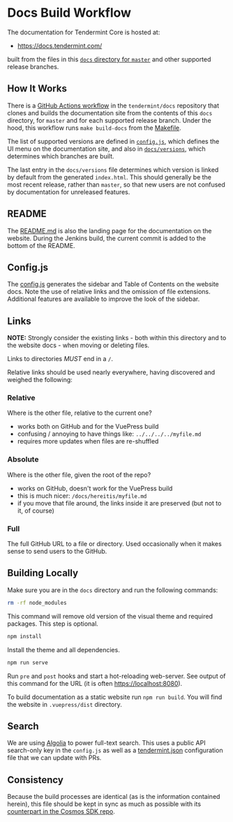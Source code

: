 # Docs Build Workflow

The documentation for Tendermint Core is hosted at:

- <https://docs.tendermint.com/>

built from the files in this [`docs` directory for `master`](https://github.com/HighStakesSwitzerland/tendermint/tree/master/docs)
and other supported release branches.

## How It Works

There is a [GitHub Actions workflow](https://github.com/tendermint/docs/actions/workflows/deployment.yml)
in the `tendermint/docs` repository that clones and builds the documentation
site from the contents of this `docs` directory, for `master` and for each
supported release branch. Under the hood, this workflow runs `make build-docs`
from the [Makefile](../Makefile#L214).

The list of supported versions are defined in [`config.js`](./.vuepress/config.js),
which defines the UI menu on the documentation site, and also in
[`docs/versions`](./versions), which determines which branches are built.

The last entry in the `docs/versions` file determines which version is linked
by default from the generated `index.html`. This should generally be the most
recent release, rather than `master`, so that new users are not confused by
documentation for unreleased features.

## README

The [README.md](./README.md) is also the landing page for the documentation
on the website. During the Jenkins build, the current commit is added to the bottom
of the README.

## Config.js

The [config.js](./.vuepress/config.js) generates the sidebar and Table of Contents
on the website docs. Note the use of relative links and the omission of
file extensions. Additional features are available to improve the look
of the sidebar.

## Links

**NOTE:** Strongly consider the existing links - both within this directory
and to the website docs - when moving or deleting files.

Links to directories _MUST_ end in a `/`.

Relative links should be used nearly everywhere, having discovered and weighed the following:

### Relative

Where is the other file, relative to the current one?

- works both on GitHub and for the VuePress build
- confusing / annoying to have things like: `../../../../myfile.md`
- requires more updates when files are re-shuffled

### Absolute

Where is the other file, given the root of the repo?

- works on GitHub, doesn't work for the VuePress build
- this is much nicer: `/docs/hereitis/myfile.md`
- if you move that file around, the links inside it are preserved (but not to it, of course)

### Full

The full GitHub URL to a file or directory. Used occasionally when it makes sense
to send users to the GitHub.

## Building Locally

Make sure you are in the `docs` directory and run the following commands:

```bash
rm -rf node_modules
```

This command will remove old version of the visual theme and required packages. This step is optional.

```bash
npm install
```

Install the theme and all dependencies.

```bash
npm run serve
```

<!-- markdown-link-check-disable -->

Run `pre` and `post` hooks and start a hot-reloading web-server. See output of this command for the URL (it is often <https://localhost:8080>).

<!-- markdown-link-check-enable -->

To build documentation as a static website run `npm run build`. You will find the website in `.vuepress/dist` directory.

## Search

We are using [Algolia](https://www.algolia.com) to power full-text search. This uses a public API search-only key in the `config.js` as well as a [tendermint.json](https://github.com/algolia/docsearch-configs/blob/master/configs/tendermint.json) configuration file that we can update with PRs.

## Consistency

Because the build processes are identical (as is the information contained herein), this file should be kept in sync as
much as possible with its [counterpart in the Cosmos SDK repo](https://github.com/cosmos/cosmos-sdk/blob/master/docs/DOCS_README.md).
